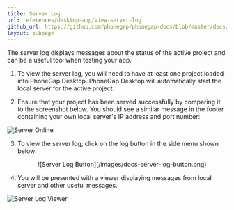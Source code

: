 ```yaml
---
title: Server Log
url: references/desktop-app/view-server-log
github_url: https://github.com/phonegap/phonegap-docs/blob/master/docs/3-references/desktop-app/9-view-server-log.html.md
layout: subpage
---
```


The server log displays messages about the status of the active project and can be a useful tool when testing your app.

1. To view the server log, you will need to have at least one project loaded into PhoneGap Desktop. PhoneGap Desktop will
automatically start the local server for the active project.

2. Ensure that your project has been served successfully by comparing it to the screenshot below. You should see a similar message in the
footer containing your own local server's IP address and port number:

  ![Server Online](/images/docs-server-status-online.png)

3. To view the server log, click on the log button in the side menu shown below:

   <div align="center">![Server Log Button](/images/docs-server-log-button.png)</div>

4. You will be presented with a viewer displaying messages from local server and other useful messages.

 ![Server Log Viewer](/images/docs-server-log-window.png)
